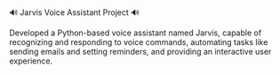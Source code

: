 🔊 Jarvis Voice Assistant Project 🔊

Developed a Python-based voice assistant named Jarvis, capable of recognizing and responding to voice commands, automating tasks like sending emails and setting reminders, and providing an interactive user experience.
